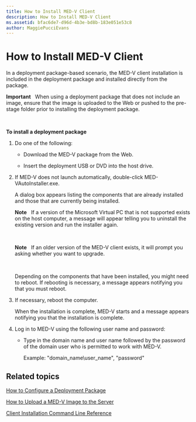```yaml
---
title: How to Install MED-V Client
description: How to Install MED-V Client
ms.assetid: bfac6de7-d96d-4b3e-bd8b-183e051e53c8
author: MaggiePucciEvans
---
```


# How to Install MED-V Client


In a deployment package-based scenario, the MED-V client installation is included in the deployment package and installed directly from the package.

**Important**  
When using a deployment package that does not include an image, ensure that the image is uploaded to the Web or pushed to the pre-stage folder prior to installing the deployment package.

 

**To install a deployment package**

1.  Do one of the following:

    -   Download the MED-V package from the Web.

    -   Insert the deployment USB or DVD into the host drive.

2.  If MED-V does not launch automatically, double-click MED-VAutoInstaller.exe.

    A dialog box appears listing the components that are already installed and those that are currently being installed.

    **Note**  
    If a version of the Microsoft Virtual PC that is not supported exists on the host computer, a message will appear telling you to uninstall the existing version and run the installer again.

     

    **Note**  
    If an older version of the MED-V client exists, it will prompt you asking whether you want to upgrade.

     

    Depending on the components that have been installed, you might need to reboot. If rebooting is necessary, a message appears notifying you that you must reboot.

3.  If necessary, reboot the computer.

    When the installation is complete, MED-V starts and a message appears notifying you that the installation is complete.

4.  Log in to MED-V using the following user name and password:

    -   Type in the domain name and user name followed by the password of the domain user who is permitted to work with MED-V.

        Example: "domain\_name\\user\_name", "password"

## Related topics


[How to Configure a Deployment Package](how-to-configure-a-deployment-package.md)

[How to Upload a MED-V Image to the Server](how-to-upload-a-med-v-image-to-the-server.md)

[Client Installation Command Line Reference](client-installation-command-line-reference.md)

 

 





